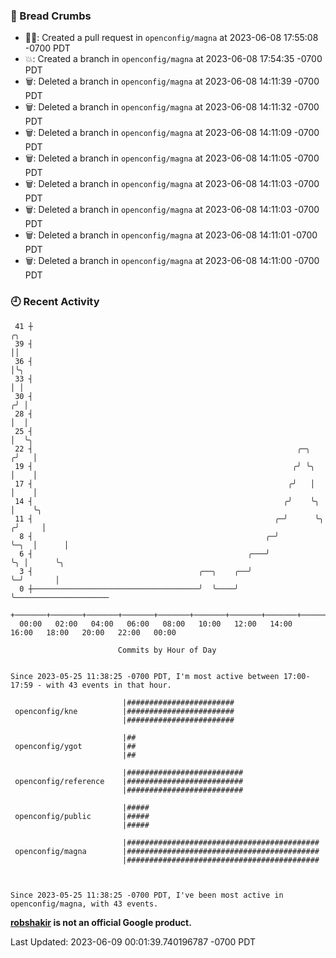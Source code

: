 ### 🍞 Bread Crumbs

 * ✍🏼: Created a pull request in `openconfig/magna` at 2023-06-08 17:55:08 -0700 PDT
 * 💥: Created a branch in `openconfig/magna` at 2023-06-08 17:54:35 -0700 PDT
 * 🗑: Deleted a branch in `openconfig/magna` at 2023-06-08 14:11:39 -0700 PDT
 * 🗑: Deleted a branch in `openconfig/magna` at 2023-06-08 14:11:32 -0700 PDT
 * 🗑: Deleted a branch in `openconfig/magna` at 2023-06-08 14:11:09 -0700 PDT
 * 🗑: Deleted a branch in `openconfig/magna` at 2023-06-08 14:11:05 -0700 PDT
 * 🗑: Deleted a branch in `openconfig/magna` at 2023-06-08 14:11:03 -0700 PDT
 * 🗑: Deleted a branch in `openconfig/magna` at 2023-06-08 14:11:03 -0700 PDT
 * 🗑: Deleted a branch in `openconfig/magna` at 2023-06-08 14:11:01 -0700 PDT
 * 🗑: Deleted a branch in `openconfig/magna` at 2023-06-08 14:11:00 -0700 PDT

### 🕘 Recent Activity
```
 41 ┼                                                                        ╭╮
 39 ┤                                                                        ││
 36 ┤                                                                        │╰╮
 33 ┤                                                                        │ │
 30 ┤                                                                       ╭╯ │
 28 ┤                                                                       │  │
 25 ┤                                                                       │  ╰╮
 22 ┤                                                           ╭─╮        ╭╯   │
 19 ┤                                                          ╭╯ ╰╮       │    │
 17 ┤                                                         ╭╯   │       │    │
 14 ┤                                                        ╭╯    ╰╮      │    ╰╮
 11 ┤                                                      ╭─╯      ╰╮    ╭╯     │
  8 ┤                                                    ╭─╯         ╰─╮  │      │
  6 ┤                                                ╭───╯             ╰╮ │      ╰╮
  3 ┤                                     ╭──╮    ╭──╯                  ╰─╯       │
  0 ┼─────────────────────────────────────╯  ╰────╯                               ╰─────────────────────
    +───────+───────+───────+───────+───────+───────+───────+───────+───────+───────+───────+───────+────
  00:00   02:00   04:00   06:00   08:00   10:00   12:00   14:00   16:00   18:00   20:00   22:00   00:00   

						Commits by Hour of Day


Since 2023-05-25 11:38:25 -0700 PDT, I'm most active between 17:00-17:59 - with 43 events in that hour.

```



```
                         |########################
 openconfig/kne          |########################
                         |########################

                         |##
 openconfig/ygot         |##
                         |##

                         |##########################
 openconfig/reference    |##########################
                         |##########################

                         |#####
 openconfig/public       |#####
                         |#####

                         |###########################################
 openconfig/magna        |###########################################
                         |###########################################



Since 2023-05-25 11:38:25 -0700 PDT, I've been most active in openconfig/magna, with 43 events.

```
**[robshakir](mailto:robjs@google.com) is not an official Google product.**  


Last Updated: 2023-06-09 00:01:39.740196787 -0700 PDT
